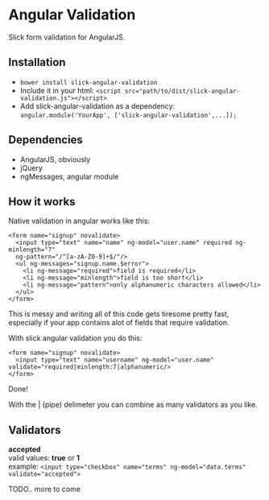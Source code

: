 Angular Validation
============

Slick form validation for AngularJS.

## Installation
* `bower install slick-angular-validation`
* Include it in your html: `<script src="path/to/dist/slick-angular-validation.js"></script>`
* Add slick-angular-validation as a dependency:  `angular.module('YourApp', ['slick-angular-validation',...]);`

## Dependencies
* AngularJS, obviously
* jQuery
* ngMessages, angular module 

## How it works
Native validation in angular works like this:
```
<form name="signup" novalidate>
  <input type="text" name="name" ng-model="user.name" required ng-minlength="7" 
  ng-pattern="/^[a-zA-Z0-9]+$/"/>
  <ul ng-messages="signup.name.$error">
    <li ng-message="required">field is required</li>
    <li ng-message="minlength">field is too short</li>
    <li ng-message="pattern">only alphanumeric characters allowed</li>
  </ul>
</form>
```
This is messy and writing all of this code gets tiresome pretty fast, especially if your app contains alot of fields that require validation.

With slick angular validation you do this:
```
<form name="signup" novalidate>
  <input type="text" name="username" ng-model="user.name" validate="required|minlength:7|alphanumeric/> 
</form>
```

Done!  

With the | (pipe) delimeter you can combine as many validators as you like.  


## Validators
**accepted**  
valid values: **true** or **1**   
example: `<input type="checkbox" name="terms" ng-model="data.terms" validate="accepted">`

TODO.. more to come
